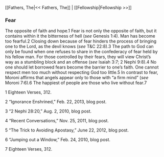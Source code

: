 [[Fathers, The|<< Fathers, The]]  |  [[Fellowship|Fellowship >>]]

### Fear
The opposite of faith and hope.1 Fear is not only the opposite of faith, but it contains within it the bitterness of hell (*see* Genesis 1:4). Man has become too fearful.2 Closing down because of fear hinders the process of bringing one to the Lord, as the devil knows (*see* T&C 22:8).3 The path to God can only be found when one refuses to share in the confederacy of fear held by his fellow man. For those controlled by their fears, they will view Christ’s way as a stumbling block and an offense (*see* Isaiah 3:7; 2 Nephi 9:8).4 No one should let borrowed fears become the barrier to one’s faith. One cannot respect men too much without respecting God too little.5 In contrast to fear, Moroni affirms that angels appear only to those with “a firm mind” (*see* Moroni 7:6).6 The happiest of people are those who live without fear.7



1 Eighteen Verses, 312.


2 “Ignorance Enshrined,” Feb. 22, 2013, blog post.


3 “2 Nephi 28:20,” Aug. 2, 2010, blog post.


4 “Recent Conversations,” Nov. 25, 2011, blog post.


5 “The Trick to Avoiding Apostasy,” June 22, 2012, blog post.


6 “Jumping out a Window,” Feb. 24, 2010, blog post.


7 Eighteen Verses, 312.